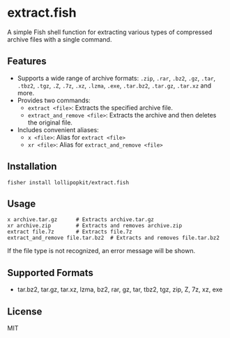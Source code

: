 # extract.fish

A simple Fish shell function for extracting various types of compressed archive files with a single command.

## Features

- Supports a wide range of archive formats: `.zip`, `.rar`, `.bz2`, `.gz`, `.tar`, `.tbz2`, `.tgz`, `.Z`, `.7z`, `.xz`, `.lzma`, `.exe`, `.tar.bz2`, `.tar.gz`, `.tar.xz` and more.
- Provides two commands:
  - `extract <file>`: Extracts the specified archive file.
  - `extract_and_remove <file>`: Extracts the archive and then deletes the original file.
- Includes convenient aliases:
  - `x <file>`: Alias for `extract <file>`
  - `xr <file>`: Alias for `extract_and_remove <file>`

## Installation

```fish
fisher install lollipopkit/extract.fish
```

## Usage

```fish
x archive.tar.gz      # Extracts archive.tar.gz
xr archive.zip        # Extracts and removes archive.zip
extract file.7z       # Extracts file.7z
extract_and_remove file.tar.bz2  # Extracts and removes file.tar.bz2
```

If the file type is not recognized, an error message will be shown.

## Supported Formats

- tar.bz2, tar.gz, tar.xz, lzma, bz2, rar, gz, tar, tbz2, tgz, zip, Z, 7z, xz, exe

## License

MIT
